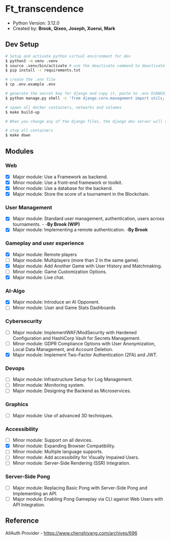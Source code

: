 # Ft_transcendence

- Python Version: 3.12.0
- Created by: <b>Brook, Qixeo, Joseph, Xuerui, Mark </b>


## Dev Setup

```bash
# Setup and activate python virtual environment for dev
$ python3 -m venv .venv
$ source .venv/bin/activate # use the deactivate command to deactivate the venv
$ pip install -r requirements.txt

# create the .env file
$ cp .env.example .env

# generate the secret key for django and copy it, paste to .env DJANGO_SECRET_KEY
$ python manage.py shell -c 'from django.core.management import utils; print(utils.get_random_secret_key())'

# spawn all docker containers, networks and volumes
$ make build-up

# When you change any of the django files, the django dev server will reload thanks to docker volume and watchdog

# stop all containers
$ make down
```


## Modules

### Web
- [x] Major module: Use a Framework as backend.
- [x] Minor module: Use a front-end framework or toolkit.
- [x] Minor module: Use a database for the backend.
- [x] Major module: Store the score of a tournament in the Blockchain.

### User Management
- [x] Major module: Standard user management, authentication, users across
tournaments. - -**By Brook (WIP)**
- [x] Major module: Implementing a remote authentication. -**By Brook**

### Gameplay and user experience
- [x] Major module: Remote players
- [ ] Major module: Multiplayers (more than 2 in the same game).
- [x] Major module: Add Another Game with User History and Matchmaking.
- [ ] Minor module: Game Customization Options.
- [x] Major module: Live chat.

### AI-Algo
- [x] Major module: Introduce an AI Opponent.
- [ ] Minor module: User and Game Stats Dashboards

### Cybersecurity
- [ ] Major module: ImplementWAF/ModSecurity with Hardened Configuration
and HashiCorp Vault for Secrets Management.
- [ ] Minor module: GDPR Compliance Options with User Anonymization, Local
Data Management, and Account Deletion.
- [x] Major module: Implement Two-Factor Authentication (2FA) and JWT.

### Devops
- [ ] Major module: Infrastructure Setup for Log Management.
- [ ] Minor module: Monitoring system.
- [ ] Major module: Designing the Backend as Microservices.

### Graphics
- [ ] Major module: Use of advanced 3D techniques.

### Accessibility
- [ ] Minor module: Support on all devices.
- [x] Minor module: Expanding Browser Compatibility.
- [ ] Minor module: Multiple language supports.
- [ ] Minor module: Add accessibility for Visually Impaired Users.
- [ ] Minor module: Server-Side Rendering (SSR) Integration.

### Server-Side Pong
- [ ] Major module: Replacing Basic Pong with Server-Side Pong and Implementing
an API.
- [ ] Major module: Enabling Pong Gameplay via CLI against Web Users with
API Integration.

## Reference

AllAuth Provider - 
https://www.chenshiyang.com/archives/696

